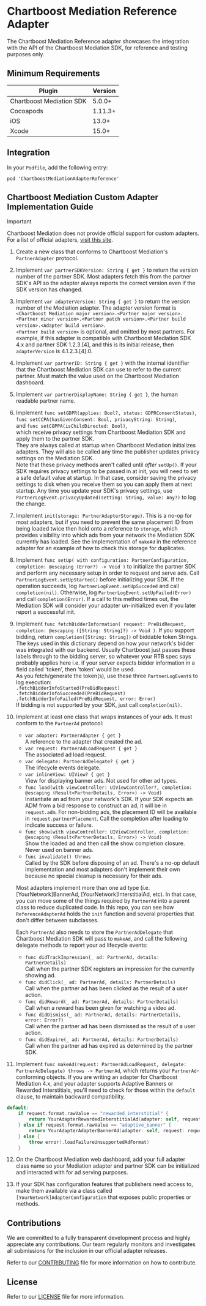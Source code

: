 # Chartboost Mediation Reference Adapter

The Chartboost Mediation Reference adapter showcases the integration with the API of the Chartboost Mediation SDK, for reference and testing purposes only.

## Minimum Requirements

| Plugin | Version |
| ------ | ------ |
| Chartboost Mediation SDK | 5.0.0+ |
| Cocoapods | 1.11.3+ |
| iOS | 13.0+ |
| Xcode | 15.0+ |

## Integration

In your `Podfile`, add the following entry:
```
pod 'ChartboostMediationAdapterReference'
```

## Chartboost Mediation Custom Adapter Implementation Guide

> [!IMPORTANT]
> Chartboost Mediation does not provide official support for custom adapters. For a list of official adapters, [visit this site](https://adapters.chartboost.com).

1. Create a new class that conforms to Chartboost Mediation's `PartnerAdapter` protocol.
2. Implement `var partnerSDKVersion: String { get }` to return the version number of the partner SDK. Most adapters fetch this from the partner SDK's API so the adapter always reports the correct version even if the SDK version has changed.
3. Implement `var adapterVersion: String { get }` to return the version number of the Mediation adapter. The adapter version format is `<Chartboost Mediation major version>.<Partner major version>.<Partner minor version>.<Partner patch version>.<Partner build version>.<Adapter build version>`.  
`<Partner build version>` is optional, and omitted by most partners.
For example, if this adapter is compatible with Chartboost Mediation SDK 4.x and partner SDK 1.2.3.[4], and this is its initial release, then `adapterVersion` is 4.1.2.3.[4].0.
4. Implement `var partnerID: String { get }` with the internal identifier that the Chartboost Mediation SDK can use to refer to the current partner. Must match the value used on the Chartboost Mediation dashboard.
5. Implement `var partnerDisplayName: String { get }`, the human readable partner name.
6. Implement `func setGDPR(applies: Bool?, status: GDPRConsentStatus)`,  
`func setCCPA(hasGivenConsent: Bool, privacyString: String)`,  
and `func setCOPPA(isChildDirected: Bool)`,  
which receive privacy settings from Chartboost Mediation SDK and apply them to the partner SDK.  
They are always called at startup when Chartboost Mediation initializes adapters. They will also be called any time the publisher updates privacy settings on the Mediation SDK.  
Note that these privacy methods aren't called until *after* `setUp()`. If your SDK requires privacy settings to be passed in at init, you will need to set a safe default value at startup. In that case, consider saving the privacy settings to disk when you receive them so you can apply them at next startup.
Any time you update your SDK's privacy settings, use `PartnerLogEvent.privacyUpdated(setting: String, value: Any?)` to log the change.
7. Implement `init(storage: PartnerAdapterStorage)`. This is a no-op for most adapters, but if you need to prevent the same placement ID from being loaded twice then hold onto a reference to `storage`, which provides visibility into which ads from your network the Mediation SDK currently has loaded. See the implementation of `makeAd` in the reference adapter for an example of how to check this storage for duplicates.
8. Implement `func setUp( with configuration: PartnerConfiguration, completion: @escaping (Error?) -> Void )` to initialize the partner SDK and perform any necessary setup in order to request and serve ads. Call `PartnerLogEvent.setUpStarted()` before initializing your SDK. If the operation succeeds, log `PartnerLogEvent.setUpSucceded` and call `completion(nil)`. Otherwise, log `PartnerLogEvent.setUpFailed(Error)` and call `completion(Error)`.
If a call to this method times out, the Mediation SDK will consider your adapter un-initialized even if you later report a successful init.
9. Implement `func fetchBidderInformation( request: PreBidRequest, completion: @escaping ([String: String]?) -> Void )`. If you support bidding, return `completion([String: String])` of biddable token Strings. The keys used in this dictionary depend on how your network's bidder was integrated with our backend. Usually Chartboost just passes these labels through to the bidding server, so whatever your RTB spec says probably applies here i.e. if your server expects bidder information in a field called 'token', then 'token' would be used.  
As you fetch/generate the token(s), use these three `PartnerLogEvent`s to log execution:  
`.fetchBidderInfoStarted(PreBidRequest)`  
`.fetchBidderInfoSucceeded(PreBidRequest)`  
`.fetchBidderInfoFailed(PreBidRequest, error: Error)`  
If bidding is not supported by your SDK, just call `completion(nil)`.
10. Implement at least one class that wraps instances of your ads. It must conform to the `PartnerAd` protocol:  
    - `var adapter: PartnerAdapter { get }`   
    A reference to the adapter that created the ad.  
    - `var request: PartnerAdLoadRequest { get }`  
    The associated ad load request.  
    - `var delegate: PartnerAdDelegate? { get }`  
    The lifecycle events delegate.  
    - `var inlineView: UIView? { get }`  
    View for displaying banner ads. Not used for other ad types.  
    - `func load(with viewController: UIViewController?, completion: @escaping (Result<PartnerDetails, Error>) -> Void)`  
    Instantiate an ad from your network's SDK. If your SDK expects an ADM from a bid response to construct an ad, it will be in `request.adm`. For non-bidding ads, the placement ID will be available in `request.partnerPlacement`.
    Call the completion after loading to indicate success or failure.  
    - `func show(with viewController: UIViewController, completion: @escaping (Result<PartnerDetails, Error>) -> Void)`  
    Show the loaded ad and then call the show completion closure. Never used on banner ads.  
    - `func invalidate() throws`  
    Called by the SDK before disposing of an ad. There's a no-op default implementation and most adapters don't implement their own because no special cleanup is necessary for their ads.  

    Most adapters implement more than one ad type (i.e. [YourNetwork]BannerAd, [YourNetwork]InterstitialAd, etc). In that case, you can move some of the things required by `PartnerAd` into a parent class to reduce duplicated code. In this repo, you can see how `ReferenceAdapterAd` holds the `init` function and several properties that don't differ between subclasses.  
    
    Each `PartnerAd` also needs to store the `PartnerAdDelegate` that Chartboost Mediation SDK will pass to `makeAd`, and call the following delegate methods to report your ad lifecycle events:  
    - `func didTrackImpression(_ ad: PartnerAd, details: PartnerDetails)`  
    Call when the partner SDK registers an impression for the currently showing ad.  
    - `func didClick(_ ad: PartnerAd, details: PartnerDetails)`  
    Call when the partner ad has been clicked as the result of a user action.  
    - `func didReward(_ ad: PartnerAd, details: PartnerDetails)`  
    Call when a reward has been given for watching a video ad.  
    - `func didDismiss(_ ad: PartnerAd, details: PartnerDetails, error: Error?)`  
    Call when the partner ad has been dismissed as the result of a user action.  
    - `func didExpire(_ ad: PartnerAd, details: PartnerDetails)`  
    Call when the partner ad has expired as determined by the partner SDK.  
11. Implement `func makeAd(request: PartnerAdLoadRequest, delegate: PartnerAdDelegate) throws -> PartnerAd`, which returns your `PartnerAd`-conforming objects.
If you are writing an adapter for Chartboost Mediation 4.x, and your adapter supports Adaptive Banners or Rewarded Interstitials, you'll need to check for those within the `default` clause, to maintain backward compatibility.
```swift
default:
    if request.format.rawValue == "rewarded_interstitial" {
        return YourAdapterRewardedInterstitialAd(adapter: self, request: request, delegate: delegate)
    } else if request.format.rawValue == "adaptive_banner" {
        return YourAdapterAdapterBannerAd(adapter: self, request: request, delegate: delegate)
    } else {
        throw error(.loadFailureUnsupportedAdFormat)
    }
```
12. On the Chartboost Mediation web dashboard, add your full adapter class name so your Mediation adapter and partner SDK can be initialized and interacted with for ad serving purposes.  

13. If your SDK has configuration features that publishers need access to, make them available via a class called `[YourNetwork]AdapterConfiguration` that exposes public properties or methods.

## Contributions

We are committed to a fully transparent development process and highly appreciate any contributions. Our team regularly monitors and investigates all submissions for the inclusion in our official adapter releases.

Refer to our [CONTRIBUTING](https://github.com/ChartBoost/chartboost-mediation-ios-adapter-reference/blob/main/CONTRIBUTING.md) file for more information on how to contribute.

## License

Refer to our [LICENSE](https://github.com/ChartBoost/chartboost-mediation-ios-adapter-reference/blob/main/LICENSE.md) file for more information.
